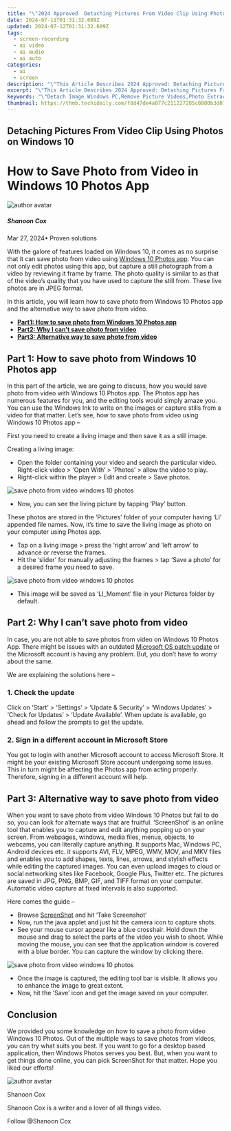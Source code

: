 ```yaml
---
title: "\"2024 Approved  Detaching Pictures From Video Clip Using Photos on Windows 10\""
date: 2024-07-11T01:31:32.609Z
updated: 2024-07-12T01:31:32.609Z
tags: 
  - screen-recording
  - ai video
  - ai audio
  - ai auto
categories: 
  - ai
  - screen
description: "\"This Article Describes 2024 Approved: Detaching Pictures From Video Clip Using Photos on Windows 10\""
excerpt: "\"This Article Describes 2024 Approved: Detaching Pictures From Video Clip Using Photos on Windows 10\""
keywords: "\"Detach Image Windows PC,Remove Picture Videos,Photo Extract Windows,Exporting Images Win10,Video-to-Image Conversion,Windows Photos Separation,Clip Image Detachment Win10\""
thumbnail: https://thmb.techidaily.com/f8d47de4a877c211227285c8800b3d072256df0cc496e2d703aa2d22ca712f5b.jpg
---
```


## Detaching Pictures From Video Clip Using Photos on Windows 10

# How to Save Photo from Video in Windows 10 Photos App

![author avatar](https://images.wondershare.com/filmora/article-images/shannon-cox.jpg)

##### Shanoon Cox

 Mar 27, 2024• Proven solutions

With the galore of features loaded on Windows 10, it comes as no surprise that it can save photo from video using [Windows 10 Photos app](https://www.microsoft.com/en-us/p/microsoft-photos/9wzdncrfjbh4?activetab=pivot:overviewtab). You can not only edit photos using this app, but capture a still photograph from a video by reviewing it frame by frame. The photo quality is similar to as that of the video’s quality that you have used to capture the still from. These live photos are in JPEG format.

In this article, you will learn how to save photo from Windows 10 Photos app and the alternative way to save photo from video.

* [**Part1: How to save photo from Windows 10 Photos app**](#part1)
* [**Part2: Why I can’t save photo from video**](#part2)
* [**Part3: Alternative way to save photo from video**](#part3)

## Part 1: How to save photo from Windows 10 Photos app

In this part of the article, we are going to discuss, how you would save photo from video with Windows 10 Photos app. The Photos app has numerous features for you, and the editing tools would simply amaze you. You can use the Windows Ink to write on the images or capture stills from a video for that matter. Let’s see, how to save photo from video using Windows 10 Photos app –

First you need to create a living image and then save it as a still image.

Creating a living image:

* Open the folder containing your video and search the particular video. Right-click video > ‘Open With’ > ‘Photos’ > allow the video to play.
* Right-click within the player > Edit and create > Save photos.

![save photo from video windows 10 photos](https://images.wondershare.com/filmora/article-images/save-photo-microsoft-photos.jpg)

* Now, you can see the living picture by tapping ‘Play’ button.

These photos are stored in the ‘Pictures’ folder of your computer having ‘LI’ appended file names. Now, it’s time to save the living image as photo on your computer using Photos app.

* Tap on a living image > press the ‘right arrow’ and ‘left arrow’ to advance or reverse the frames.
* Hit the ‘slider’ for manually adjusting the frames > tap ‘Save a photo’ for a desired frame you need to save.

![save photo from video windows 10 photos](https://images.wondershare.com/filmora/article-images/start-save-photos-from-video.jpg)

* This image will be saved as ‘LI\_Moment’ file in your Pictures folder by default.

## Part 2: Why I can’t save photo from video

In case, you are not able to save photos from video on Windows 10 Photos App. There might be issues with an outdated [Microsoft OS patch update](https://support.microsoft.com/en-us/help/311047/how-to-keep-your-windows-computer-up-to-date) or the Microsoft account is having any problem. But, you don’t have to worry about the same.

We are explaining the solutions here –

### 1\. Check the update

Click on ‘Start’ > ‘Settings’ > ‘Update & Security’ > ‘Windows Updates’ > ‘Check for Updates’ > ‘Update Available’. When update is available, go ahead and follow the prompts to get the update.

### 2\. Sign in a different account in Microsoft Store

You got to login with another Microsoft account to access Microsoft Store. It might be your existing Microsoft Store account undergoing some issues. This in turn might be affecting the Photos app from acting properly. Therefore, signing in a different account will help.

## Part 3: Alternative way to save photo from video

When you want to save photo from video Windows 10 Photos but fail to do so, you can look for alternate ways that are fruitful. ‘ScreenShot’ is an online tool that enables you to capture and edit anything popping up on your screen. From webpages, windows, media files, menus, objects, to webcams, you can literally capture anything. It supports Mac, Windows PC, Android devices etc. it supports AVI, FLV, MPEG, WMV, MOV, and MKV files and enables you to add shapes, texts, lines, arrows, and stylish effects while editing the captured images. You can even upload images to cloud or social networking sites like Facebook, Google Plus, Twitter etc. The pictures are saved in JPG, PNG, BMP, GIF, and TIFF format on your computer. Automatic video capture at fixed intervals is also supported.

Here comes the guide –

* Browse [ScreenShot](https://screenshot.net/) and hit ‘Take Screenshot’
* Now, run the java applet and just hit the camera icon to capture shots.
* See your mouse cursor appear like a blue crosshair. Hold down the mouse and drag to select the parts of the video you wish to shoot. While moving the mouse, you can see that the application window is covered with a blue border. You can capture the window by clicking there.

![save photo from video windows 10 photos](https://images.wondershare.com/filmora/article-images/screenshot-take-photo.jpg)

* Once the image is captured, the editing tool bar is visible. It allows you to enhance the image to great extent.
* Now, hit the ‘Save’ icon and get the image saved on your computer.

## Conclusion

We provided you some knowledge on how to save a photo from video Windows 10 Photos. Out of the multiple ways to save photos from videos, you can try what suits you best. If you want to go for a desktop based application, then Windows Photos serves you best. But, when you want to get things done online, you can pick ScreenShot for that matter. Hope you liked our efforts!

![author avatar](https://images.wondershare.com/filmora/article-images/shannon-cox.jpg)

Shanoon Cox

Shanoon Cox is a writer and a lover of all things video.

Follow @Shanoon Cox


<ins class="adsbygoogle"
     style="display:block"
     data-ad-format="autorelaxed"
     data-ad-client="ca-pub-7571918770474297"
     data-ad-slot="1223367746"></ins>



<ins class="adsbygoogle"
     style="display:block"
     data-ad-client="ca-pub-7571918770474297"
     data-ad-slot="8358498916"
     data-ad-format="auto"
     data-full-width-responsive="true"></ins>





